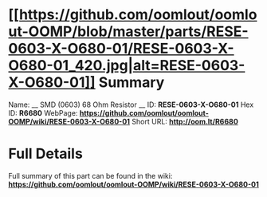 
[[https://github.com/oomlout/oomlout-OOMP/blob/master/parts/RESE-0603-X-O680-01/RESE-0603-X-O680-01_420.jpg|alt=RESE-0603-X-O680-01]] 
Summary
=================

Name: __ SMD (0603) 68 Ohm Resistor __
ID: __RESE-0603-X-O680-01__
Hex ID: __R6680__
WebPage: __https://github.com/oomlout/oomlout-OOMP/wiki/RESE-0603-X-O680-01__
Short URL: __http://oom.lt/R6680__

Full Details
==========================
Full summary of this part can be found in the wiki:   
__https://github.com/oomlout/oomlout-OOMP/wiki/RESE-0603-X-O680-01__   

